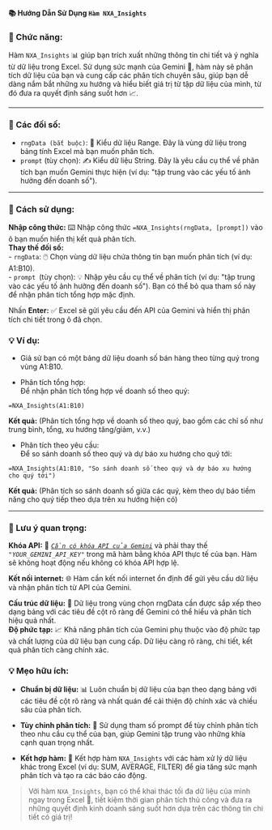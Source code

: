 **📚 Hướng Dẫn Sử Dụng `Hàm NXA_Insights`**  

### 🌟 Chức năng:  
Hàm `NXA_Insights` 📊 giúp bạn trích xuất những thông tin chi tiết và ý nghĩa từ dữ liệu trong Excel. Sử dụng sức mạnh của Gemini 🧠, hàm này sẽ phân tích dữ liệu của bạn và cung cấp các phân tích chuyên sâu, giúp bạn dễ dàng nắm bắt những xu hướng và hiểu biết giá trị từ tập dữ liệu của mình, từ đó đưa ra quyết định sáng suốt hơn 📈.  

---

### 📝 Các đối số:  
  - `rngData (bắt buộc)`: 🔑 Kiểu dữ liệu Range. Đây là vùng dữ liệu trong bảng tính Excel mà bạn muốn phân tích.  
  - `prompt` (tùy chọn): ✍️ Kiểu dữ liệu String. Đây là yêu cầu cụ thể về phân tích bạn muốn Gemini thực hiện (ví dụ: "tập trung vào các yếu tố ảnh hưởng đến doanh số").  

---

### 🚀 Cách sử dụng:  
  **Nhập công thức:** ⌨️ Nhập công thức `=NXA_Insights(rngData, [prompt])` vào ô bạn muốn hiển thị kết quả phân tích.  
  **Thay thế đối số:**  
    - `rngData`: 🖱️ Chọn vùng dữ liệu chứa thông tin bạn muốn phân tích (ví dụ: A1:B10).  
    - `prompt `(tùy chọn): 💡 Nhập yêu cầu cụ thể về phân tích (ví dụ: "tập trung vào các yếu tố ảnh hưởng đến doanh số"). Bạn có thể bỏ qua tham số này để nhận phân tích tổng hợp mặc định.  
    
Nhấn **Enter:** ✅ Excel sẽ gửi yêu cầu đến API của Gemini và hiển thị phân tích chi tiết trong ô đã chọn.  

### 💡 Ví dụ:  
- Giả sử bạn có một bảng dữ liệu doanh số bán hàng theo từng quý trong vùng A1:B10.  

- Phân tích tổng hợp:  
Để nhận phân tích tổng hợp về doanh số theo quý:  

`=NXA_Insights(A1:B10)`  

**Kết quả:** (Phân tích tổng hợp về doanh số theo quý, bao gồm các chỉ số như trung bình, tổng, xu hướng tăng/giảm, v.v.)  

- Phân tích theo yêu cầu:  
Để so sánh doanh số theo quý và dự báo xu hướng cho quý tới:  

`=NXA_Insights(A1:B10, "So sánh doanh số theo quý và dự báo xu hướng cho quý tới")`  

**Kết quả:** (Phân tích so sánh doanh số giữa các quý, kèm theo dự báo tiềm năng cho quý tiếp theo dựa trên xu hướng hiện có)  

---

### 📌 Lưu ý quan trọng:  

**Khóa API:** 🔑 [*`Cần có khóa API của Gemini`*](https://aistudio.google.com/app/apikey) và phải thay thế *`"YOUR_GEMINI_API_KEY"`* trong mã hàm bằng khóa API thực tế của bạn. Hàm sẽ không hoạt động nếu không có khóa API hợp lệ.  

**Kết nối internet:** 🌐 Hàm cần kết nối internet ổn định để gửi yêu cầu dữ liệu và nhận phân tích từ API của Gemini.  

**Cấu trúc dữ liệu:** 📁 Dữ liệu trong vùng chọn rngData cần được sắp xếp theo dạng bảng với các tiêu đề cột rõ ràng để Gemini có thể hiểu và phân tích hiệu quả nhất.  
**Độ phức tạp:** 📈 Khả năng phân tích của Gemini phụ thuộc vào độ phức tạp và chất lượng của dữ liệu bạn cung cấp. Dữ liệu càng rõ ràng, chi tiết, kết quả phân tích càng chính xác.  

### 💡 Mẹo hữu ích:  
- **Chuẩn bị dữ liệu:** 📊 Luôn chuẩn bị dữ liệu của bạn theo dạng bảng với các tiêu đề cột rõ ràng và nhất quán để cải thiện độ chính xác và chiều sâu của phân tích.  

- **Tùy chỉnh phân tích:** 🎯 Sử dụng tham số prompt để tùy chỉnh phân tích theo nhu cầu cụ thể của bạn, giúp Gemini tập trung vào những khía cạnh quan trọng nhất.  

- **Kết hợp hàm:** 🧩 Kết hợp hàm `NXA_Insights` với các hàm xử lý dữ liệu khác trong Excel (ví dụ: SUM, AVERAGE, FILTER) để gia tăng sức mạnh phân tích và tạo ra các báo cáo động.  

> Với hàm `NXA_Insights`, bạn có thể khai thác tối đa dữ liệu của mình ngay trong Excel 🚀, tiết kiệm thời gian phân tích thủ công và đưa ra những quyết định kinh doanh sáng suốt hơn dựa trên các thông tin chi tiết có giá trị!  
